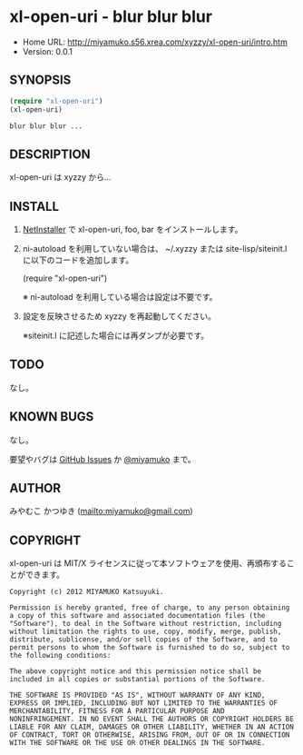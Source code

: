 # xl-open-uri - blur blur blur

* Home URL: http://miyamuko.s56.xrea.com/xyzzy/xl-open-uri/intro.htm
* Version: 0.0.1


## SYNOPSIS

```lisp
(require "xl-open-uri")
(xl-open-uri)

blur blur blur ...
```

## DESCRIPTION

xl-open-uri は xyzzy から...


## INSTALL

1. [NetInstaller](http://www7a.biglobe.ne.jp/~hat/xyzzy/ni.html)
   で xl-open-uri, foo, bar をインストールします。

2. ni-autoload を利用していない場合は、
   ~/.xyzzy または site-lisp/siteinit.l に以下のコードを追加します。

     (require "xl-open-uri")

   ※ ni-autoload を利用している場合は設定は不要です。

3. 設定を反映させるため xyzzy を再起動してください。

   ※siteinit.l に記述した場合には再ダンプが必要です。


## TODO

なし。


## KNOWN BUGS

なし。

要望やバグは
[GitHub Issues](http://github.com/miyamuko/xl-open-uri/issues) か
[@miyamuko](http://twitter.com/home?status=%40miyamuko%20%23xyzzy%20xl-open-uri%3a%20)
まで。


## AUTHOR

みやむこ かつゆき (<mailto:miyamuko@gmail.com>)


## COPYRIGHT

xl-open-uri は MIT/X ライセンスに従って本ソフトウェアを使用、再頒布することができます。

    Copyright (c) 2012 MIYAMUKO Katsuyuki.

    Permission is hereby granted, free of charge, to any person obtaining
    a copy of this software and associated documentation files (the
    "Software"), to deal in the Software without restriction, including
    without limitation the rights to use, copy, modify, merge, publish,
    distribute, sublicense, and/or sell copies of the Software, and to
    permit persons to whom the Software is furnished to do so, subject to
    the following conditions:

    The above copyright notice and this permission notice shall be
    included in all copies or substantial portions of the Software.

    THE SOFTWARE IS PROVIDED "AS IS", WITHOUT WARRANTY OF ANY KIND,
    EXPRESS OR IMPLIED, INCLUDING BUT NOT LIMITED TO THE WARRANTIES OF
    MERCHANTABILITY, FITNESS FOR A PARTICULAR PURPOSE AND
    NONINFRINGEMENT. IN NO EVENT SHALL THE AUTHORS OR COPYRIGHT HOLDERS BE
    LIABLE FOR ANY CLAIM, DAMAGES OR OTHER LIABILITY, WHETHER IN AN ACTION
    OF CONTRACT, TORT OR OTHERWISE, ARISING FROM, OUT OF OR IN CONNECTION
    WITH THE SOFTWARE OR THE USE OR OTHER DEALINGS IN THE SOFTWARE.
